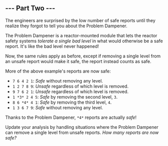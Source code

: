 --- Part Two ---
----------------

The engineers are surprised by the low number of safe reports until they realize they forgot to tell you about the Problem Dampener.


The Problem Dampener is a reactor-mounted module that lets the reactor safety systems *tolerate a single bad level* in what would otherwise be a safe report. It's like the bad level never happened!


Now, the same rules apply as before, except if removing a single level from an unsafe report would make it safe, the report instead counts as safe.


More of the above example's reports are now safe:


* `7 6 4 2 1`: *Safe* without removing any level.
* `1 2 7 8 9`: *Unsafe* regardless of which level is removed.
* `9 7 6 2 1`: *Unsafe* regardless of which level is removed.
* `1 *3* 2 4 5`: *Safe* by removing the second level, `3`.
* `8 6 *4* 4 1`: *Safe* by removing the third level, `4`.
* `1 3 6 7 9`: *Safe* without removing any level.


Thanks to the Problem Dampener, `*4*` reports are actually *safe*!


Update your analysis by handling situations where the Problem Dampener can remove a single level from unsafe reports. *How many reports are now safe?*


